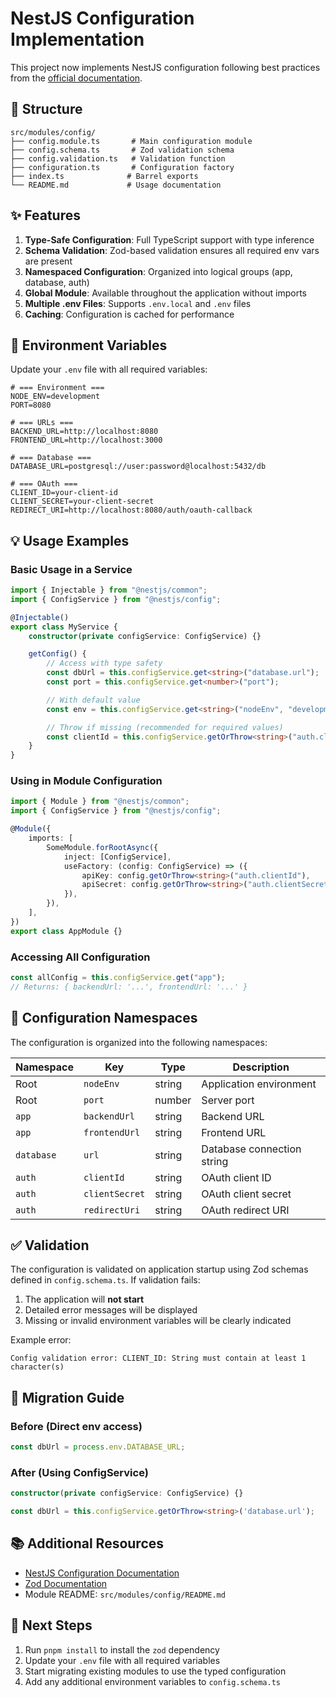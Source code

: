 # NestJS Configuration Implementation

This project now implements NestJS configuration following best practices from the [official documentation](https://docs.nestjs.com/techniques/configuration).

## 📁 Structure

```
src/modules/config/
├── config.module.ts       # Main configuration module
├── config.schema.ts       # Zod validation schema
├── config.validation.ts   # Validation function
├── configuration.ts       # Configuration factory
├── index.ts              # Barrel exports
└── README.md             # Usage documentation
```

## ✨ Features

1. **Type-Safe Configuration**: Full TypeScript support with type inference
2. **Schema Validation**: Zod-based validation ensures all required env vars are present
3. **Namespaced Configuration**: Organized into logical groups (app, database, auth)
4. **Global Module**: Available throughout the application without imports
5. **Multiple .env Files**: Supports `.env.local` and `.env` files
6. **Caching**: Configuration is cached for performance

## 📝 Environment Variables

Update your `.env` file with all required variables:

```env
# === Environment ===
NODE_ENV=development
PORT=8080

# === URLs ===
BACKEND_URL=http://localhost:8080
FRONTEND_URL=http://localhost:3000

# === Database ===
DATABASE_URL=postgresql://user:password@localhost:5432/db

# === OAuth ===
CLIENT_ID=your-client-id
CLIENT_SECRET=your-client-secret
REDIRECT_URI=http://localhost:8080/auth/oauth-callback
```

## 💡 Usage Examples

### Basic Usage in a Service

```typescript
import { Injectable } from "@nestjs/common";
import { ConfigService } from "@nestjs/config";

@Injectable()
export class MyService {
	constructor(private configService: ConfigService) {}

	getConfig() {
		// Access with type safety
		const dbUrl = this.configService.get<string>("database.url");
		const port = this.configService.get<number>("port");

		// With default value
		const env = this.configService.get<string>("nodeEnv", "development");

		// Throw if missing (recommended for required values)
		const clientId = this.configService.getOrThrow<string>("auth.clientId");
	}
}
```

### Using in Module Configuration

```typescript
import { Module } from "@nestjs/common";
import { ConfigService } from "@nestjs/config";

@Module({
	imports: [
		SomeModule.forRootAsync({
			inject: [ConfigService],
			useFactory: (config: ConfigService) => ({
				apiKey: config.getOrThrow<string>("auth.clientId"),
				apiSecret: config.getOrThrow<string>("auth.clientSecret"),
			}),
		}),
	],
})
export class AppModule {}
```

### Accessing All Configuration

```typescript
const allConfig = this.configService.get("app");
// Returns: { backendUrl: '...', frontendUrl: '...' }
```

## 🔧 Configuration Namespaces

The configuration is organized into the following namespaces:

| Namespace  | Key            | Type   | Description                |
| ---------- | -------------- | ------ | -------------------------- |
| Root       | `nodeEnv`      | string | Application environment    |
| Root       | `port`         | number | Server port                |
| `app`      | `backendUrl`   | string | Backend URL                |
| `app`      | `frontendUrl`  | string | Frontend URL               |
| `database` | `url`          | string | Database connection string |
| `auth`     | `clientId`     | string | OAuth client ID            |
| `auth`     | `clientSecret` | string | OAuth client secret        |
| `auth`     | `redirectUri`  | string | OAuth redirect URI         |

## ✅ Validation

The configuration is validated on application startup using Zod schemas defined in `config.schema.ts`. If validation fails:

1. The application will **not start**
2. Detailed error messages will be displayed
3. Missing or invalid environment variables will be clearly indicated

Example error:

```
Config validation error: CLIENT_ID: String must contain at least 1 character(s)
```

## 🔄 Migration Guide

### Before (Direct env access)

```typescript
const dbUrl = process.env.DATABASE_URL;
```

### After (Using ConfigService)

```typescript
constructor(private configService: ConfigService) {}

const dbUrl = this.configService.getOrThrow<string>('database.url');
```

## 📚 Additional Resources

- [NestJS Configuration Documentation](https://docs.nestjs.com/techniques/configuration)
- [Zod Documentation](https://zod.dev)
- Module README: `src/modules/config/README.md`

## 🎯 Next Steps

1. Run `pnpm install` to install the `zod` dependency
2. Update your `.env` file with all required variables
3. Start migrating existing modules to use the typed configuration
4. Add any additional environment variables to `config.schema.ts`
